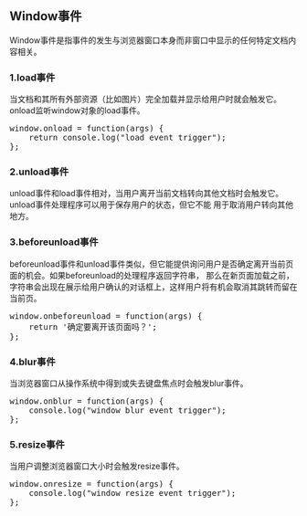 ## Window事件

Window事件是指事件的发生与浏览器窗口本身而非窗口中显示的任何特定文档内容相关。

### 1.load事件

当文档和其所有外部资源（比如图片）完全加载并显示给用户时就会触发它。onload监听window对象的load事件。

<pre>
window.onload = function(args) {
    return console.log("load event trigger");
};
</pre>

### 2.unload事件

unload事件和load事件相对，当用户离开当前文档转向其他文档时会触发它。unload事件处理程序可以用于保存用户的状态，但它不能
用于取消用户转向其他地方。

### 3.beforeunload事件

beforeunload事件和unload事件类似，但它能提供询问用户是否确定离开当前页面的机会。如果beforeunload的处理程序返回字符串，
那么在新页面加载之前，字符串会出现在展示给用户确认的对话框上，这样用户将有机会取消其跳转而留在当前页。

<pre>
window.onbeforeunload = function(args) {
    return '确定要离开该页面吗？';
};
</pre>

### 4.blur事件

当浏览器窗口从操作系统中得到或失去键盘焦点时会触发blur事件。

<pre>
window.onblur = function(args) {
    console.log("window blur event trigger");
};
</pre>

### 5.resize事件

当用户调整浏览器窗口大小时会触发resize事件。

<pre>
window.onresize = function(args) {
    console.log("window resize event trigger");
};
</pre>



